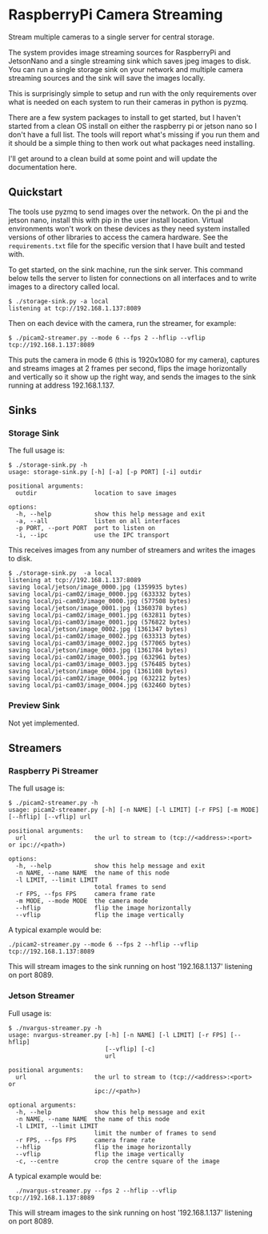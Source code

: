 # RaspberryPi Camera Streaming

Stream multiple cameras to a single server for central storage. 

The system provides image streaming sources for RaspberryPi and JetsonNano and a single streaming sink which
saves jpeg images to disk. You can run a single storage sink on your network and multiple camera streaming
sources and the sink will save the images locally.

This is surprisingly simple to setup and run with the only requirements over what is needed on each system
to run their cameras in python is pyzmq.

There are a few system packages to install to get started, but I haven't started from a clean OS install on 
either the raspberry pi or jetson nano so I don't have a full list. The tools will report what's missing if
you run them and it should be a simple thing to then work out what packages need installing.

I'll get around to a clean build at some point and will update the documentation here.

## Quickstart

The tools use pyzmq to send images over the network. On the pi and the jetson nano, install this with pip
in the user install location. Virtual environments won't work on these devices as they need system installed
versions of other libraries to access the camera hardware. See the `requirements.txt` file for the specific
version that I have built and tested with.

To get started, on the sink machine, run the sink server. This command below tells the server to listen for 
connections on all interfaces and to write images to a directory called local.

    $ ./storage-sink.py -a local
    listening at tcp://192.168.1.137:8089

Then on each device with the camera, run the streamer, for example:

    $ ./picam2-streamer.py --mode 6 --fps 2 --hflip --vflip tcp://192.168.1.137:8089

This puts the camera in mode 6 (this is 1920x1080 for my camera), captures and streams images at 2 frames per second, 
flips the image horizontally and vertically so it show up the right way, and sends the images to the sink running at 
address 192.168.1.137.

## Sinks

### Storage Sink

The full usage is:

    $ ./storage-sink.py -h
    usage: storage-sink.py [-h] [-a] [-p PORT] [-i] outdir
    
    positional arguments:
      outdir                location to save images
      
    options:
      -h, --help            show this help message and exit
      -a, --all             listen on all interfaces
      -p PORT, --port PORT  port to listen on
      -i, --ipc             use the IPC transport


This receives images from any number of streamers and writes the images to disk.

    $ ./storage-sink.py  -a local
    listening at tcp://192.168.1.137:8089
    saving local/jetson/image_0000.jpg (1359935 bytes)
    saving local/pi-cam02/image_0000.jpg (633332 bytes)
    saving local/pi-cam03/image_0000.jpg (577508 bytes)
    saving local/jetson/image_0001.jpg (1360378 bytes)
    saving local/pi-cam02/image_0001.jpg (632811 bytes)
    saving local/pi-cam03/image_0001.jpg (576822 bytes)
    saving local/jetson/image_0002.jpg (1361347 bytes)
    saving local/pi-cam02/image_0002.jpg (633313 bytes)
    saving local/pi-cam03/image_0002.jpg (577065 bytes)
    saving local/jetson/image_0003.jpg (1361784 bytes)
    saving local/pi-cam02/image_0003.jpg (632961 bytes)
    saving local/pi-cam03/image_0003.jpg (576485 bytes)
    saving local/jetson/image_0004.jpg (1361108 bytes)
    saving local/pi-cam02/image_0004.jpg (632212 bytes)
    saving local/pi-cam03/image_0004.jpg (632460 bytes)


### Preview Sink

Not yet implemented.

## Streamers

### Raspberry Pi Streamer

The full usage is:

    $ ./picam2-streamer.py -h
    usage: picam2-streamer.py [-h] [-n NAME] [-l LIMIT] [-r FPS] [-m MODE] [--hflip] [--vflip] url
    
    positional arguments:
      url                   the url to stream to (tcp://<address>:<port> or ipc://<path>)
      
    options:
      -h, --help            show this help message and exit
      -n NAME, --name NAME  the name of this node
      -l LIMIT, --limit LIMIT
                            total frames to send
      -r FPS, --fps FPS     camera frame rate
      -m MODE, --mode MODE  the camera mode
      --hflip               flip the image horizontally
      --vflip               flip the image vertically

A typical example would be:

    ./picam2-streamer.py --mode 6 --fps 2 --hflip --vflip tcp://192.168.1.137:8089

This will stream images to the sink running on host '192.168.1.137' listening on port 8089.

### Jetson Streamer

Full usage is:

    $ ./nvargus-streamer.py -h
    usage: nvargus-streamer.py [-h] [-n NAME] [-l LIMIT] [-r FPS] [--hflip]
                               [--vflip] [-c]
                               url
                               
    positional arguments:
      url                   the url to stream to (tcp://<address>:<port> or
                            ipc://<path>)
                            
    optional arguments:
      -h, --help            show this help message and exit
      -n NAME, --name NAME  the name of this node
      -l LIMIT, --limit LIMIT
                            limit the number of frames to send
      -r FPS, --fps FPS     camera frame rate
      --hflip               flip the image horizontally
      --vflip               flip the image vertically
      -c, --centre          crop the centre square of the image
  
A typical example would be:

      ./nvargus-streamer.py --fps 2 --hflip --vflip tcp://192.168.1.137:8089
  
This will stream images to the sink running on host '192.168.1.137' listening on port 8089.

